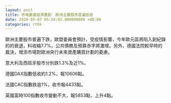 ```yaml
---
layout: post
title: 市場憂慮經濟重創　歐洲主要股市普遍低收
date: 2020-05-07 05:54:02.000000000 +08:00
categories: rthk
---
```


歐洲主要股市普遍下跌，歐盟委員會預計，受疫情影響，今年歐元區將陷入創紀錄的的衰退，料收縮7.7%，公共債務及預算赤字將激增。另外，德國法院較早時的裁決，增添市場對歐洲央行未來資產購買計劃的憂慮。

意大利及西班牙股市分別跌1.3%及近1%。

德國DAX指數低收約1.2%，報10606點。

法國CAC指數跌逾1%，收市報4433點。

英國富時100指數收市變動不大，報5853點，上升4點。
